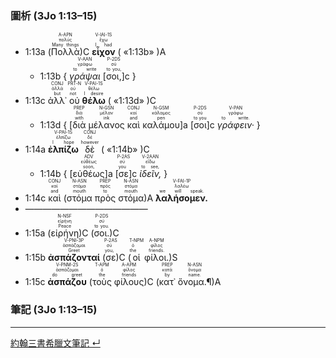 ### 圖析 (3Jo 1:13–15)

- <rt>1:13a</rt> (<RUBY><ruby><ruby>Πολλὰ<rt>Many things</rt></ruby><rt>πολύς</rt></ruby><rt>A-APN</rt></RUBY>)C <RUBY><ruby><ruby>**εἶχον**<rt>I had</rt></ruby><rt>ἔχω</rt></ruby><rt>V-IAI-1S</rt></RUBY> ( «<rt>1:13b</rt>» )A
	- <rt>1:13b</rt> { <RUBY><ruby><ruby>*γράψαι*<rt>to write</rt></ruby><rt>γράφω</rt></ruby><rt>V-AAN</rt></RUBY> <rt>[</rt><RUBY><ruby><ruby>σοι,<rt>to you,</rt></ruby><rt>σύ</rt></ruby><rt>P-2DS</rt></RUBY><rt>]c</rt> }
- <rt>1:13c</rt> <RUBY><ruby><ruby>ἀλλ᾽<rt>but</rt></ruby><rt>ἀλλά</rt></ruby><rt>CONJ</rt></RUBY> <RUBY><ruby><ruby>οὐ<rt>not</rt></ruby><rt>οὐ</rt></ruby><rt>PRT-N</rt></RUBY> <RUBY><ruby><ruby>**θέλω**<rt>I desire</rt></ruby><rt>θέλω</rt></ruby><rt>V-PAI-1S</rt></RUBY> ( «<rt>1:13d</rt>» )C
	- <rt>1:13d</rt> { <rt>[</rt><RUBY><ruby><ruby>διὰ<rt>with</rt></ruby><rt>διά</rt></ruby><rt>PREP</rt></RUBY> <RUBY><ruby><ruby>μέλανος<rt>ink</rt></ruby><rt>μέλαν</rt></ruby><rt>N-GSN</rt></RUBY> <RUBY><ruby><ruby>καὶ<rt>and</rt></ruby><rt>καί</rt></ruby><rt>CONJ</rt></RUBY> <RUBY><ruby><ruby>καλάμου<rt>pen</rt></ruby><rt>κάλαμος</rt></ruby><rt>N-GSM</rt></RUBY><rt>]a</rt> <rt>[</rt><RUBY><ruby><ruby>σοι<rt>to you</rt></ruby><rt>σύ</rt></ruby><rt>P-2DS</rt></RUBY><rt>]c</rt> <RUBY><ruby><ruby>*γράφειν·*<rt>to write.</rt></ruby><rt>γράφω</rt></ruby><rt>V-PAN</rt></RUBY> }
- <rt>1:14a</rt> <RUBY><ruby><ruby>**ἐλπίζω**<rt>I hope</rt></ruby><rt>ἐλπίζω</rt></ruby><rt>V-PAI-1S</rt></RUBY> <RUBY><ruby><ruby>δὲ<rt>however</rt></ruby><rt>δέ</rt></ruby><rt>CONJ</rt></RUBY> ( «<rt>1:14b</rt>» )C
	- <rt>1:14b</rt> { <rt>[</rt><RUBY><ruby><ruby>εὐθέως<rt>soon,</rt></ruby><rt>εὐθέως</rt></ruby><rt>ADV</rt></RUBY><rt>]a</rt> <rt>[</rt><RUBY><ruby><ruby>σε<rt>you</rt></ruby><rt>σύ</rt></ruby><rt>P-2AS</rt></RUBY><rt>]c</rt> <RUBY><ruby><ruby>*ἰδεῖν,*<rt>to see,</rt></ruby><rt>εἴδω</rt></ruby><rt>V-2AAN</rt></RUBY> }
- <rt>1:14c</rt> <RUBY><ruby><ruby>καὶ<rt>and</rt></ruby><rt>καί</rt></ruby><rt>CONJ</rt></RUBY> (<RUBY><ruby><ruby>στόμα<rt>mouth</rt></ruby><rt>στόμα</rt></ruby><rt>N-ASN</rt></RUBY> <RUBY><ruby><ruby>πρὸς<rt>to</rt></ruby><rt>πρός</rt></ruby><rt>PREP</rt></RUBY> <RUBY><ruby><ruby>στόμα<rt>mouth</rt></ruby><rt>στόμα</rt></ruby><rt>N-ASN</rt></RUBY>)A <RUBY><ruby><ruby>**λαλήσομεν.**<rt>we will speak.</rt></ruby><rt>λαλέω</rt></ruby><rt>V-FAI-1P</rt></RUBY> 
- ——————————————
- <rt>1:15a</rt> (<RUBY><ruby><ruby>εἰρήνη<rt>Peace</rt></ruby><rt>εἰρήνη</rt></ruby><rt>N-NSF</rt></RUBY>)C (<RUBY><ruby><ruby>σοι.<rt>to you.</rt></ruby><rt>σύ</rt></ruby><rt>P-2DS</rt></RUBY>)C 
- <rt>1:15b</rt> <RUBY><ruby><ruby>**ἀσπάζονταί**<rt>Greet</rt></ruby><rt>ἀσπάζομαι</rt></ruby><rt>V-PNI-3P</rt></RUBY> (<RUBY><ruby><ruby>σε<rt>you,</rt></ruby><rt>σύ</rt></ruby><rt>P-2AS</rt></RUBY>)C (<RUBY><ruby><ruby>οἱ<rt>the</rt></ruby><rt>ὁ</rt></ruby><rt>T-NPM</rt></RUBY> <RUBY><ruby><ruby>φίλοι.<rt>friends.</rt></ruby><rt>φίλος</rt></ruby><rt>A-NPM</rt></RUBY>)S 
- <rt>1:15c</rt> <RUBY><ruby><ruby>**ἀσπάζου**<rt>do greet</rt></ruby><rt>ἀσπάζομαι</rt></ruby><rt>V-PNM-2S</rt></RUBY> (<RUBY><ruby><ruby>τοὺς<rt>the</rt></ruby><rt>ὁ</rt></ruby><rt>T-APM</rt></RUBY> <RUBY><ruby><ruby>φίλους<rt>friends</rt></ruby><rt>φίλος</rt></ruby><rt>A-APM</rt></RUBY>)C (<RUBY><ruby><ruby>κατ᾽<rt>by</rt></ruby><rt>κατά</rt></ruby><rt>PREP</rt></RUBY> <RUBY><ruby><ruby>ὄνομα.¶<rt>name.</rt></ruby><rt>ὄνομα</rt></ruby><rt>N-ASN</rt></RUBY>)A





### 筆記 (3Jo 1:13–15)




---

[約翰三書希臘文筆記 ↵](3John-Notes.md)

